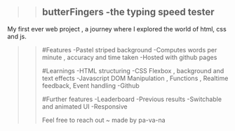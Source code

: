 >>butterFingers -the typing speed tester
>>-
  My first ever web project , a journey where I explored the world of html, css and js.
>>#Features
-Pastel striped background
-Computes words per minute , accuracy and time taken
-Hosted with github pages
>>
>>#Learnings
-HTML structuring
-CSS Flexbox , background and text effects
-Javascript DOM Manipulation , Functions , Realtime feedback, Event handling
-Github
>>
>>#Further features
-Leaderboard
-Previous results
-Switchable and animated UI
-Responsive
>>
>>Feel free to reach out ~
>>made by pa-va-na
